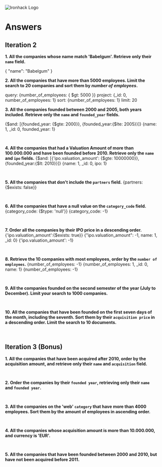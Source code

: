 ![Ironhack Logo](https://i.imgur.com/1QgrNNw.png)

# Answers

## Iteration 2

**1. All the companies whose name match 'Babelgum'. Retrieve only their `name` field.**

<!-- Your Query Goes Here -->
{
  "name": "Babelgum"
}
<br>

**2. All the companies that have more than 5000 employees. Limit the search to 20 companies and sort them by *number of employees*.**

<!-- Your Query Goes Here -->
query: {number_of_employees: { $gt: 5000 }}
project: {_id: 0, number_of_employees: 1}
sort: {number_of_employees: 1}
limit: 20
<br>

**3. All the companies founded between 2000 and 2005, both years included. Retrieve only the `name` and `founded_year` fields.**

<!-- Your Query Goes Here -->
{$and: [{founded_year: {$gte: 2000}}, {founded_year:{$lte: 2005}}]}
{name: 1, _id: 0, founded_year: 1}

<br>

**4. All the companies that had a Valuation Amount of more than 100.000.000 and have been founded before 2010. Retrieve only the `name` and `ipo` fields.**
{$and: [{'ipo.valuation_amount': {$gte: 10000000}}, {founded_year:{$lt: 2010}}]}
{name: 1, _id: 0, ipo: 1}
<!-- Your Query Goes Here -->


<br>

**5. All the companies that don't include the `partners` field.**
{partners: {$exists: false}}
<!-- Your Query Goes Here -->

<br>

**6. All the companies that have a null value on the `category_code` field.**
{category_code: {$type: 'null'}}
{category_code: -1}
<!-- Your Query Goes Here -->

<br>

**7. Order all the companies by their IPO price in a descending order.**
{'ipo.valuation_amount':{$exists: true}}
{"ipo.valuation_amount": -1, name: 1, _id: 0}
{'ipo.valuation_amount': -1}
<!-- Your Query Goes Here -->

<br>

**8. Retrieve the 10 companies with most employees, order by the `number of employees`.**
{number_of_employees: -1}
{number_of_employees: 1, _id: 0, name: 1}
{number_of_employees: -1}
<!-- Your Query Goes Here -->

<br>

**9. All the companies founded on the second semester of the year (July to December). Limit your search to 1000 companies.**

<!-- Your Query Goes Here -->

<br>

**10. All the companies that have been founded on the first seven days of the month, including the seventh. Sort them by their `acquisition price` in a descending order. Limit the search to 10 documents.**

<!-- Your Query Goes Here -->

<br>

## Iteration 3 (Bonus)

**1. All the companies that have been acquired after 2010, order by the acquisition amount, and retrieve only their `name` and `acquisition` field.**

<!-- Your Query Goes Here -->

<br>

**2. Order the companies by their `founded year`, retrieving only their `name` and `founded year`.**

<!-- Your Query Goes Here -->

<br>

**3. All the companies on the 'web' `category` that have more than 4000 employees. Sort them by the amount of employees in ascending order.**

<!-- Your Query Goes Here -->

<br>

**4. All the companies whose acquisition amount is more than 10.000.000, and currency is 'EUR'.**

<!-- Your Query Goes Here -->

<br>

**5. All the companies that have been founded between 2000 and 2010, but have not been acquired before 2011.**

<!-- Your Query Goes Here -->

<br>
